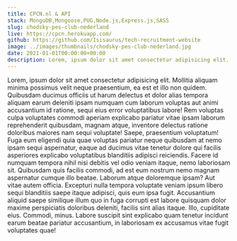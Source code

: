 ```yaml
---
title: CPCN.nl & API
stack: MongoDB,Mongoose,PUG,Node.js,Express.js,SASS
slug: chodsky-pes-club-nederland
live: https://cpcn.herokuapp.com/
github: https://github.com/Isisaurus/tech-recruitment-website
image: ../images/thumbnails/chodsky-pes-club-nederland.jpg
date: 2021-01-01T00:00:00+00:00
description: Lorem, ipsum dolor sit amet consectetur adipisicing elit. Mollitia aliquam minima possimus velit neque praesentium, ea est et illo non quidem. Quibusdam ducimus officiis ut harum delectus et dolor alias tempora aliquam earum deleniti ipsam numquam cum laborum voluptas aut animi accusantium id ratione.
---
```


Lorem, ipsum dolor sit amet consectetur adipisicing elit. Mollitia aliquam minima possimus velit neque praesentium, ea est et illo non quidem. Quibusdam ducimus officiis ut harum delectus et dolor alias tempora aliquam earum deleniti ipsam numquam cum laborum voluptas aut animi accusantium id ratione, sequi eius error voluptatibus labore! Rem voluptas culpa voluptates commodi aperiam explicabo pariatur vitae ipsam laborum reprehenderit quibusdam, magnam atque, inventore delectus ratione doloribus maiores nam sequi voluptate! Saepe, praesentium voluptatum! Fuga eum eligendi quia quae voluptas pariatur neque quibusdam at nemo ipsam sequi aspernatur, eaque ad ducimus vitae tenetur dolore qui facilis asperiores explicabo voluptatibus blanditiis adipisci reiciendis. Facere id numquam tempora nihil nisi debitis vel odio veniam itaque, nemo laboriosam sit. Quibusdam quis facilis commodi, ad est eum nostrum nemo magnam aspernatur cumque illo beatae. Laborum atque doloremque ipsam? Aut vitae autem officia. Excepturi nulla tempora voluptate veniam ipsum libero sequi blanditiis saepe itaque adipisci, quis eum ipsa fugit. Accusantium aliquid saepe similique illum quo in fuga corrupti est labore quisquam dolor maxime perspiciatis doloribus deleniti, facilis sint alias itaque. Illo, cupiditate eius. Commodi, minus. Labore suscipit sint explicabo quam tenetur incidunt earum beatae pariatur accusantium, in laboriosam ex accusamus vitae fugit voluptates quae!
